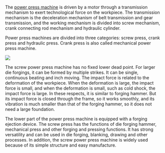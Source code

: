 The <a href="http://www.kinglanpress.com/products/mechanical-power-press/"/>power press machine</a> is driven by a motor through a transmission mechanism to exert technological force on the workpiece. The transmission mechanism is the deceleration mechanism of belt transmission and gear transmission, and the working mechanism is divided into screw mechanism, crank connecting rod mechanism and hydraulic cylinder.

Power press machines are divided into three categories: screw press, crank press and hydraulic press. Crank press is also called mechanical power press machine.

<img src="https://cdn-ak.f.st-hatena.com/images/fotolife/k/kinglanmachine/20190605/20190605175508.jpg"/>


The screw power press machine has no fixed lower dead point. For larger die forgings, it can be formed by multiple strikes. It can be single, continuous beating and inch moving. The impact force is related to the deformation of the workpiece. When the deformation is large, the impact force is small, and when the deformation is small, such as cold shock, the impact force is large. In these respects, it is similar to forging hammer. But its impact force is closed through the frame, so it works smoothly, and its vibration is much smaller than that of the forging hammer, so it does not need a large foundation.

The lower part of the power press machine is equipped with a forging ejection device. The screw press has the functions of die forging hammer, mechanical press and other forging and pressing functions. It has strong versatility and can be used in die forging, blanking, drawing and other processes. In addition, the screw power press machine is widely used because of its simple structure and easy manufacture.
